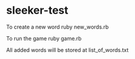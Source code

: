 # sleeker-test

To create a new word
ruby new_words.rb

To run the game
ruby game.rb

All added words will be stored at list_of_words.txt
